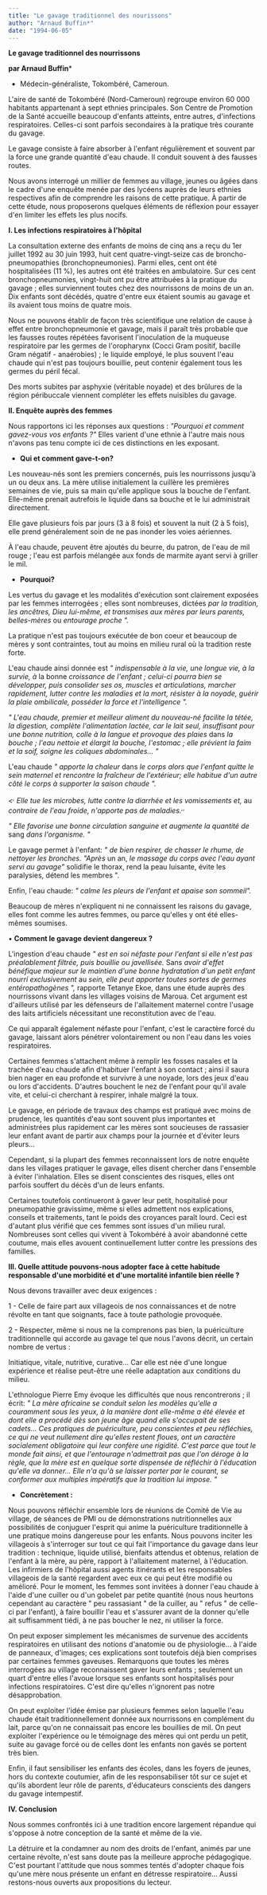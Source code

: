 ```yaml
---
title: "Le gavage traditionnel des nourissons"
author: "Arnaud Buffin*"
date: "1994-06-05"
---
```


**Le gavage traditionnel des nourrissons**

**par Arnaud Buffin***

* Médecin-généraliste, Tokombéré, Cameroun.

L'aire de santé de Tokombéré (Nord-Cameroun) regroupe environ 60 000 habitants appartenant à sept ethnies principales. Son Centre de Promotion de la Santé accueille beaucoup d'enfants atteints, entre autres, d'infections respiratoires. Celles-ci sont parfois secondaires à la pratique très courante du gavage.

Le gavage consiste à faire absorber à l'enfant régulièrement et souvent par la force une grande quantité d'eau chaude. Il conduit souvent à des fausses routes.

Nous avons interrogé un millier de femmes au village, jeunes ou âgées dans le cadre d'une enquête menée par des lycéens auprès de leurs ethnies respectives afin de comprendre les raisons de cette pratique. À partir de cette étude, nous proposerons quelques éléments de réflexion pour essayer d'en limiter les effets les plus nocifs.

**I. Les infections respiratoires à l'hôpital**

La consultation externe des enfants de moins de cinq ans a reçu du 1er juillet 1992 au 30 juin 1993, huit cent quatre-vingt-seize cas de broncho-pneumopathies (bronchopneumonies). Parmi elles, cent ont été hospitalisées (11 %), les autres ont été traitées en ambulatoire. Sur ces cent bronchopneumonies, vingt-huit ont pu être attribuées à la pratique du gavage ; elles surviennent toutes chez des nourrissons de moins de un an. Dix enfants sont décédés, quatre d'entre eux étaient soumis au gavage et ils avaient tous moins de quatre mois.

Nous ne pouvons établir de façon très scientifique une relation de cause à effet entre bronchopneumonie et gavage, mais il paraît très probable que les fausses routes répétées favorisent l'inoculation de la muqueuse respiratoire par les germes de l'oropharynx (Cocci Gram positif, bacille Gram négatif - anaérobies) ; le liquide employé, le plus souvent l'eau chaude qui n'est pas toujours bouillie, peut contenir également tous les germes du péril fécal.

Des morts subites par asphyxie (véritable noyade) et des brûlures de la région péribuccale viennent compléter les effets nuisibles du gavage.

**Il. Enquête auprès des femmes**

Nous rapportons ici les réponses aux questions : _"Pourquoi et comment gavez-vous vos enfants ?"_ Elles varient d'une ethnie à l'autre mais nous n'avons pas tenu compte ici de ces distinctions en les exposant.

*   **Qui et comment gave-t-on?**

Les nouveau-nés sont les premiers concernés, puis les nourrissons jusqu'à un ou deux ans. La mère utilise initialement la cuillère les premières semaines de vie, puis sa main qu'elle applique sous la bouche de l'enfant. Elle-même prenait autrefois le liquide dans sa bouche et le lui administrait directement.

Elle gave plusieurs fois par jours (3 à 8 fois) et souvent la nuit (2 à 5 fois), elle prend généralement soin de ne pas inonder les voies aériennes.

À l'eau chaude, peuvent être ajoutés du beurre, du patron, de l'eau de mil rouge ; l'eau est parfois mélangée aux fonds de marmite ayant servi à griller le mil.

*   **Pourquoi?**

Les vertus du gavage et les modalités d'exécution sont clairement exposées par les femmes interrogées ; elles sont nombreuses, dictées _par la tradition, les ancêtres, Dieu lui-même, et transmises aux mères par leurs parents, belles-mères_ ou _entourage proche "._

La pratique n'est pas toujours exécutée de bon coeur et beaucoup de mères y sont contraintes, tout au moins en milieu rural où la tradition reste forte.

L'eau chaude ainsi donnée est _" indispensable à la vie, une longue vie, à la survie, à_ la bonne _croissance de l'enfant ; celui-ci pourra bien se développer, puis consolider ses os, muscles et articulations, marcher rapidement, lutter contre les maladies et la mort, résister à la noyade, guérir la plaie ombilicale, posséder la force et l'intelligence "._

_" L'eau chaude, premier et meilleur aliment du nouveau-né facilite la tétée, la digestion, complète l'alimentation lactée, car le lait seul, insuffisant pour une bonne nutrition, colle à la langue et provoque des plaies_ dans _la bouche ; l'eau nettoie et élargit la bouche, l'estomac ; elle prévient la faim et la soif, soigne les coliques abdominales... "_

L'eau chaude _" apporte la chaleur_ dans _le corps alors que l'enfant quitte le sein maternel et rencontre la fraîcheur de l'extérieur; elle habitue d'un autre côté le corps à supporter la saison chaude "._

_<<sup>,</sup> Elle tue les microbes, lutte contre la diarrhée et les vomissements et,_ au _contraire de l'eau froide, n'apporte pas de maladies.<sup>,,</sup>_

_" Elle favorise une bonne circulation sanguine et augmente la quantité de_ sang _dans l'organisme. "_

Le gavage permet à l'enfant: _" de bien respirer, de chasser le rhume, de nettoyer les bronches. "Après_ un an, _le massage du corps avec l'eau ayant servi au gavage"_ solidifie le thorax, rend la peau luisante, évite les paralysies, détend les membres ".

Enfin, l'eau chaude: _" calme les pleurs de l'enfant et apaise son sommeil"._

Beaucoup de mères n'expliquent ni ne connaissent les raisons du gavage, elles font comme les autres femmes, ou parce qu'elles y ont été elles-mêmes soumises.

• **Comment le gavage devient dangereux ?**

L'ingestion d'eau chaude _" est en soi néfaste pour l'enfant si elle n'est pas préalablement filtrée, puis bouillie ou javellisée._ Sans _avoir d'effet bénéfique majeur sur le maintien d'une bonne hydratation d'un petit enfant nourri exclusivement_ au _sein, elle peut apporter toutes sortes de germes entéropathogènes ",_ rapporte Tetanye Ekoe, dans une étude auprès des nourrissons vivant dans les villages voisins de Maroua. Cet argument est d'ailleurs utilisé par les défenseurs de l'allaitement maternel contre l'usage des laits artificiels nécessitant une reconstitution avec de l'eau.

Ce qui apparaît également néfaste pour l'enfant, c'est le caractère forcé du gavage, laissant alors pénétrer volontairement ou non l'eau dans les voies respiratoires.

Certaines femmes s'attachent même à remplir les fosses nasales et la trachée d'eau chaude afin d'habituer l'enfant à son contact ; ainsi il saura bien nager en eau profonde et survivre à une noyade, lors des jeux d'eau ou lors d'accidents. D'autres bouchent le nez de l'enfant pour qu'il avale vite, et celui-ci cherchant à respirer, inhale malgré la toux.

Le gavage, en période de travaux des champs est pratiqué avec moins de prudence, les quantités d'eau sont souvent plus importantes et administrées plus rapidement car les mères sont soucieuses de rassasier leur enfant avant de partir aux champs pour la journée et d'éviter leurs pleurs...

Cependant, si la plupart des femmes reconnaissent lors de notre enquête dans les villages pratiquer le gavage, elles disent chercher dans l'ensemble à éviter l'inhalation. Elles se disent conscientes des risques, elles ont parfois souffert du décès d'un de leurs enfants.

Certaines toutefois continueront à gaver leur petit, hospitalisé pour pneumopathie gravissime, même si elles admettent nos explications, conseils et traitements, tant le poids des croyances paraît lourd. Ceci est d'autant plus vérifié que ces femmes sont issues d'un milieu rural. Nombreuses sont celles qui vivent à Tokombéré à avoir abandonné cette coutume, mais elles avouent continuellement lutter contre les pressions des familles.

**III. Quelle attitude pouvons-nous adopter face à cette habitude responsable d'une morbidité et d'une mortalité infantile bien réelle ?**

Nous devons travailler avec deux exigences :

1 - Celle de faire part aux villageois de nos connaissances et de notre révolte en tant que soignants, face à toute pathologie provoquée.

2 - Respecter, même si nous ne la comprenons pas bien, la puériculture traditionnelle qui accorde au gavage tel que nous l'avons décrit, un certain nombre de vertus :

Initiatique, vitale, nutritive, curative... Car elle est née d'une longue expérience et réalise peut-être une réelle adaptation aux conditions du milieu.

L'ethnologue Pierre Emy évoque les difficultés que nous rencontrerons ; il écrit: _" La mère africaine se conduit selon les modèles qu'elle a couramment sous les yeux, à la manière dont elle-même a été élevée et dont elle a procédé dès son jeune âge quand elle s'occupait de ses cadets... Ces pratiques de puériculture, peu conscientes et peu réfléchies, ce qui ne veut nullement dire qu'elles restent floues, ont un caractère socialement obligatoire qui leur confère une rigidité. C'est parce que tout le monde fait ainsi, et que l'entourage n'admettrait pas que l'on déroge à la règle, que la mère est en quelque sorte dispensée de réfléchir à l'éducation qu'elle va donner... Elle n'a qu'à se laisser porter par le courant, se conformer aux multiples impératifs que la tradition lui impose. "_

*   **Concrètement :**

Nous pouvons réfléchir ensemble lors de réunions de Comité de Vie au village, de séances de PMI ou de démonstrations nutritionnelles aux possibilités de conjuguer l'esprit qui anime la puériculture traditionnelle à une pratique moins dangereuse pour les enfants. Nous pouvons inciter les villageois à s'interroger sur tout ce qui fait l'importance du gavage dans leur tradition : technique, liquide utilisé, bienfaits attendus et obtenus, relation de l'enfant à la mère, au père, rapport à l'allaitement maternel, à l'éducation. Les infirmiers de l'hôpital aussi agents itinérants et les responsables villageois de la santé regardent avec eux ce qui peut être modifié ou amélioré. Pour le moment, les femmes sont invitées à donner l'eau chaude à l'aide d'une cuiller ou d'un gobelet par petite quantité (nous nous heurtons cependant au caractère " peu rassasiant " de la cuiller, au " refus " de celle-ci par l'enfant), à faire bouillir l'eau et s'assurer avant de la donner qu'elle ait suffisamment tiédi, à ne pas boucher le nez, ni utiliser la force.

On peut exposer simplement les mécanismes de survenue des accidents respiratoires en utilisant des notions d'anatomie ou de physiologie... à l'aide de panneaux, d'images; ces explications sont toutefois déjà bien comprises par certaines femmes gaveuses. Remarquons que toutes les mères interrogées au village reconnaissent gaver leurs enfants ; seulement un quart d'entre elles l'avoue lorsque ses enfants sont hospitalisés pour infections respiratoires. C'est dire qu'elles n'ignorent pas notre désapprobation.

On peut exploiter l'idée émise par plusieurs femmes selon laquelle l'eau chaude était traditionnellement donnée aux nourrissons en complément du lait, parce qu'on ne connaissait pas encore les bouillies de mil. On peut exploiter l'expérience ou le témoignage des mères qui ont perdu un petit, suite au gavage forcé ou de celles dont les enfants non gavés se portent très bien.

Enfin, il faut sensibiliser les enfants des écoles, dans les foyers de jeunes, hors du contexte coutumier, afin de les responsabiliser tôt sur ce sujet et qu'ils abordent leur rôle de parents, d'éducateurs conscients des dangers du gavage intempestif.

**IV. Conclusion**

Nous sommes confrontés ici à une tradition encore largement répandue qui s'oppose à notre conception de la santé et même de la vie.

La détruire et la condamner au nom des droits de l'enfant, animés par une certaine révolte, n'est sans doute pas la meilleure approche pédagogique. C'est pourtant l'attitude que nous sommes tentés d'adopter chaque fois qu'une mère nous présente un enfant en détresse respiratoire... Aussi restons-nous ouverts aux propositions du lecteur.